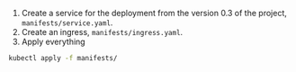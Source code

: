1. Create a service for the deployment from the version 0.3 of the project, `manifests/service.yaml`.
2. Create an ingress, `manifests/ingress.yaml`.
3. Apply everything
```bash
kubectl apply -f manifests/
```
